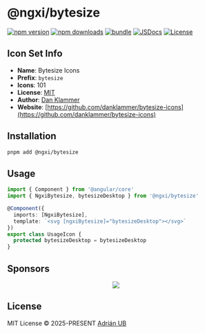 # @ngxi/bytesize

[![npm version][npm-version-src]][npm-version-href]
[![npm downloads][npm-downloads-src]][npm-downloads-href]
[![bundle][bundle-src]][bundle-href]
[![JSDocs][jsdocs-src]][jsdocs-href]
[![License][license-src]][license-href]

## Icon Set Info

- **Name**: Bytesize Icons
- **Prefix**: `bytesize`
- **Icons**: 101
- **License**: [MIT](https://github.com/danklammer/bytesize-icons/blob/master/LICENSE.md)
- **Author**: [Dan Klammer](https://github.com/danklammer/bytesize-icons)
- **Website**: [https://github.com/danklammer/bytesize-icons](https://github.com/danklammer/bytesize-icons)

## Installation

```sh
pnpm add @ngxi/bytesize
```

## Usage

```ts
import { Component } from '@angular/core'
import { NgxiBytesize, bytesizeDesktop } from '@ngxi/bytesize'

@Component({
  imports: [NgxiBytesize],
  template: `<svg [ngxiBytesize]="bytesizeDesktop"></svg>`
})
export class UsageIcon {
  protected bytesizeDesktop = bytesizeDesktop
}
```

## Sponsors

<p align="center">
  <a href="https://cdn.jsdelivr.net/gh/adrian-ub/static/sponsors.svg">
    <img src='https://cdn.jsdelivr.net/gh/adrian-ub/static/sponsors.svg'/>
  </a>
</p>

## License

MIT License © 2025-PRESENT [Adrián UB](https://github.com/adrian-ub)

<!-- Badges -->

[npm-version-src]: https://img.shields.io/npm/v/@ngxi/bytesize?style=flat&colorA=080f12&colorB=1fa669
[npm-version-href]: https://npmjs.com/package/@ngxi/bytesize
[npm-downloads-src]: https://img.shields.io/npm/dm/@ngxi/bytesize?style=flat&colorA=080f12&colorB=1fa669
[npm-downloads-href]: https://npmjs.com/package/@ngxi/bytesize
[bundle-src]: https://img.shields.io/bundlephobia/minzip/@ngxi/bytesize?style=flat&colorA=080f12&colorB=1fa669&label=minzip
[bundle-href]: https://bundlephobia.com/result?p=@ngxi/bytesize
[license-src]: https://img.shields.io/npm/l/@ngxi/bytesize?style=flat&colorA=080f12&colorB=1fa669
[license-href]: https://github.com/adrian-ub/ngxi/blob/main/LICENSE
[jsdocs-src]: https://img.shields.io/badge/jsdocs-reference-080f12?style=flat&colorA=080f12&colorB=1fa669
[jsdocs-href]: https://www.jsdocs.io/package/@ngxi/bytesize
